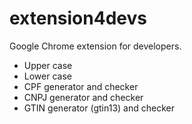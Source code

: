 # extension4devs
Google Chrome extension for developers.

 - Upper case
 - Lower case
 - CPF generator and checker
 - CNPJ generator and checker
 - GTIN generator (gtin13) and checker
